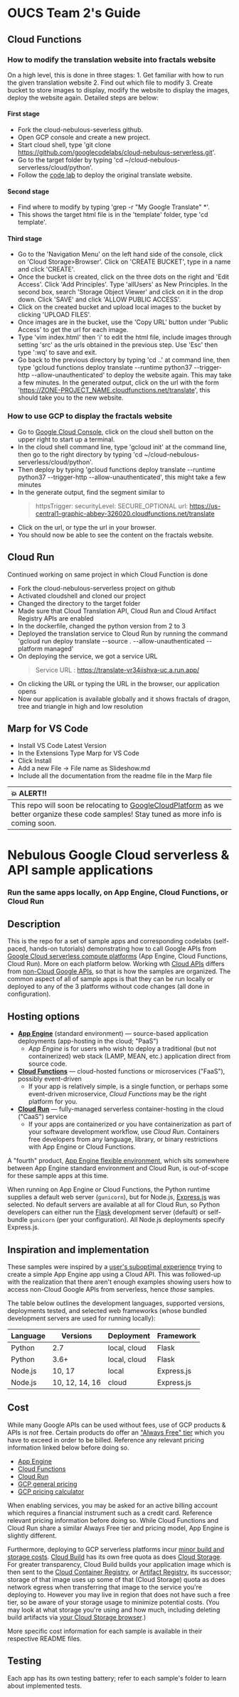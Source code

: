 # OUCS Team 2's Guide
## Cloud Functions
### How to modify the translation website into fractals website
On a high level, this is done in three stages: 1. Get familiar with how to run the given translation website 2. Find out which file to modify 3. Create bucket to store images to display, modify the website to display the images, deploy the website again. Detailed steps are below:
#### First stage
- Fork the cloud-nebulous-severless github.
- Open GCP console and create a new project.
- Start cloud shell, type 'git clone https://github.com/googlecodelabs/cloud-nebulous-serverless.git'.
- Go to the target folder by typing 'cd ~/cloud-nebulous-serverless/cloud/python'.
- Follow the [code lab](https://codelabs.developers.google.com/codelabs/cloud-nebulous-serverless-python-gcf?utm_source=codelabs&utm_medium=et&utm_campaign=CDR_wes_aap-serverless_nebservgcf_sms_201020&utm_content=-#0) to deploy the original translate website.
#### Second stage
- Find where to modify by typing 'grep -r "My Google Translate" *'.
- This shows the target html file is in the 'template' folder, type 'cd template'.
#### Third stage
- Go to the 'Navigation Menu' on the left hand side of the console, click on 'Cloud Storage>Browser'. Click on 'CREATE BUCKET', type in a name and click 'CREATE'.
-  Once the bucket is created, click on the three dots on the right and 'Edit Access'. Click 'Add Principles'. Type 'allUsers' as New Principles. In the second box, search 'Storage Object Viewer' and click on it in the drop down. Click 'SAVE' and click 'ALLOW PUBLIC ACCESS'.
-  Click on the created bucket and upload local images to the bucket by clicking 'UPLOAD FILES'.
-  Once images are in the bucket, use the 'Copy URL' button under 'Public Access' to get the url for each image.
-  Type 'vim index.html' then 'i' to edit the html file, include images through setting 'src' as the urls obtained in the previous step. Use 'Esc' then type ':wq' to save and exit.
-  Go back to the previous directory by typing 'cd ..' at command line, then type 'gcloud functions deploy translate --runtime python37 --trigger-http --allow-unauthenticated' to deploy the website again. This may take a few minutes. In the generated output, click on the url with the form 'https://ZONE-PROJECT_NAME.cloudfunctions.net/translate', this should take you to the new website.
### How to use GCP to display the fractals website
- Go to [Google Cloud Console](https://console.cloud.google.com/home/dashboard?project=graphic-abbey-326020), click on the cloud shell button on the upper right to start up a terminal.
- In the cloud shell command line, type 'gcloud init' at the command line, then go to the right directory by typing 'cd ~/cloud-nebulous-serverless/cloud/python'.
- Then deploy by typing 'gcloud functions deploy translate --runtime python37 --trigger-http --allow-unauthenticated', this might take a few minutes
- In the generate output, find the segment similar to 
  >httpsTrigger:
  >securityLevel: SECURE_OPTIONAL
  >url: https://us-central1-graphic-abbey-326020.cloudfunctions.net/translate
- Click on the url, or type the url in your browser.
- You should now be able to see the content on the fractals website.

## Cloud Run
Continued working on same project in which Cloud Function is done
- Fork the cloud-nebulous-serverless project on github
- Activated cloudshell and cloned our project
- Changed the directory to the target folder
- Made sure that Cloud Translation API, Cloud Run and Cloud Artifact Registry APIs are enabled
- In the dockerfile, changed the python version from 2 to 3
- Deployed the translation service to Cloud Run by running the command 'gcloud run deploy translate --source . --allow-unauthenticated --platform managed'
- On deploying the service, we got a service URL
  >Service URL : https://translate-vr34iishva-uc.a.run.app/
- On clicking the URL or typing the URL in the browser, our application opens
- Now our application is available globally and it shows fractals of dragon, tree and triangle in high and low resolution
## Marp for VS Code
 - Install VS Code Latest Version
 - In the Extensions Type Marp for VS Code
 - Click Install
 - Add a new File -> File name as Slideshow.md
 - Include all the documentation from the readme file in the Marp file

| :boom: ALERT!!             |
|:---------------------------|
| This repo will soon be relocating to [GoogleCloudPlatform](https://github.com/GoogleCloudPlatform) as we better organize these code samples! Stay tuned as more info is coming soon. |


# Nebulous Google Cloud serverless &amp; API sample applications
### Run the same apps locally, on App Engine, Cloud Functions, or Cloud Run

## Description

This is the repo for a set of sample apps and corresponding codelabs (self-paced, hands-on tutorials) demonstrating how to call Google APIs from [Google Cloud serverless compute platforms](https://cloud.google.com/serverless) (App Engine, Cloud Functions, Cloud Run). More on each platform below. Working wth [Cloud APIs](cloud) differs from [non-Cloud Google APIs](noncloud), so that is how the samples are organized. The common aspect of all of sample apps is that they can be run locally or deployed to any of the 3 platforms without code changes (all done in configuration).


## Hosting options

- **[App Engine](https://cloud.google.com/appengine)** (standard environment) — source-based application deployments (app-hosting in the cloud; "PaaS")
    - _App Engine_ is for users who wish to deploy a traditional (but not containerized) web stack (LAMP, MEAN, etc.) application direct from source code.
- **[Cloud Functions](https://cloud.google.com/functions)** — cloud-hosted functions or microservices ("FaaS"), possibly event-driven
    - If your app is relatively simple, is a single function, or perhaps some event-driven microservice, _Cloud Functions_ may be the right platform for you.
- **[Cloud Run](https://cloud.run)** — fully-managed serverless container-hosting in the cloud ("CaaS") service
    - If your apps are containerized or you have containerization as part of your software development workflow, use _Cloud Run_. Containers free developers from any language, library, or binary restrictions with App Engine or Cloud Functions.

A "fourth" product, [App Engine flexible environment](https://cloud.google.com/appengine/docs/flexible), which sits somewhere between App Engine standard environment and Cloud Run, is out-of-scope for these sample apps at this time.

When running on App Engine or Cloud Functions, the Python runtime supplies a default web server (`gunicorn`), but for Node.js, [Express.js](http://expressjs.com) was selected. No default servers are available at all for Cloud Run, so Python developers can either run the [Flask](https://flask.palletsprojects.com) development server (default) or self-bundle `gunicorn` (per your configuration). All Node.js deployments specify Express.js.


## Inspiration and implementation

These samples were inspired by a [user's suboptimal experience](https://www.mail-archive.com/google-appengine@googlegroups.com/msg94549.html) trying to create a simple App Engine app using a Cloud API. This was followed-up with the realization that there aren't enough examples showing users how to access non-Cloud Google APIs from serverless, hence *those* samples.

The table below outlines the development languages, supported versions, deployments tested, and selected web frameworks (whose bundled development servers are used for running locally):

Language | Versions | Deployment | Framework
--- | --- | --- | ---
Python|2.7|local, cloud|Flask
Python|3.6+|local, cloud|Flask
Node.js|10, 17|local|Express.js
Node.js|10, 12, 14, 16|cloud|Express.js


## Cost

While many Google APIs can be used without fees, use of GCP products &amp; APIs is _not_ free. Certain products do offer an ["Always Free" tier](https://cloud.google.com/free/docs/gcp-free-tier#free-tier-usage-limits) which you have to exceed in order to be billed. Reference any relevant pricing information linked below before doing so.

- [App Engine](https://cloud.google.com/appengine/pricing)
- [Cloud Functions](https://cloud.google.com/functions/pricing)
- [Cloud Run](https://cloud.google.com/run/pricing)
- [GCP general pricing](https://cloud.google.com/pricing)
- [GCP pricing calculator](https://cloud.google.com/products/calculator)

When enabling services, you may be asked for an active billing account which requires a financial instrument such as a credit card. Reference relevant pricing information before doing so. While Cloud Functions and Cloud Run share a similar Always Free tier and pricing model, App Engine is slightly different.

Furthermore, deploying to GCP serverless platforms incur [minor build and storage costs](https://cloud.google.com/appengine/pricing#pricing-for-related-google-cloud-products). [Cloud Build](https://cloud.google.com/build/pricing) has its own free quota as does [Cloud Storage](https://cloud.google.com/storage/pricing#cloud-storage-always-free). For greater transparency, Cloud Build builds your application image which is then sent to the [Cloud Container Registry](https://cloud.google.com/container-registry/pricing), or [Artifact Registry](https://cloud.google.com/artifact-registry/pricing), its successor; storage of that image uses up some of that (Cloud Storage) quota as does network egress when transferring that image to the service you're deploying to. However you may live in region that does not have such a free tier, so be aware of your storage usage to minimize potential costs. (You may look at what storage you're using and how much, including deleting build artifacts via [your Cloud Storage browser](https://console.cloud.google.com/storage/browser).)

More specific cost information for each sample is available in their respective README files.


## Testing

Each app has its own testing battery; refer to each sample's folder to learn about implemented tests.
